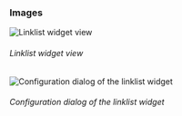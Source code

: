 ### Images

![Linklist widget view](https://raw.githubusercontent.com/ivan-saorin/adf-widget-wysiwyg/master/registry/adf-widget-linklist-01.png "Linklist widget view")
###### Linklist widget view

![Configuration dialog of the linklist widget](https://raw.githubusercontent.com/ivan-saorin/adf-widget-wysiwyg/master/registry/adf-widget-linklist-02.png "Configuration dialog of the linklist widget")
###### Configuration dialog of the linklist widget
